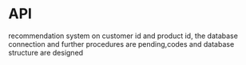 # API
recommendation system on customer id and product id, 
 the database connection and further procedures are pending,codes and database structure are designed 
